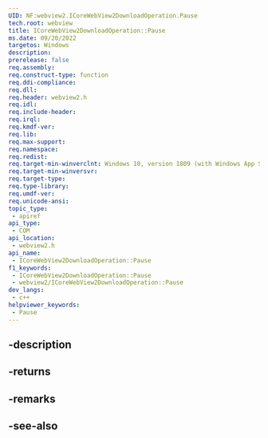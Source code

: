 ```yaml
---
UID: NF:webview2.ICoreWebView2DownloadOperation.Pause
tech.root: webview
title: ICoreWebView2DownloadOperation::Pause
ms.date: 09/20/2022
targetos: Windows
description: 
prerelease: false
req.assembly: 
req.construct-type: function
req.ddi-compliance: 
req.dll: 
req.header: webview2.h
req.idl: 
req.include-header: 
req.irql: 
req.kmdf-ver: 
req.lib: 
req.max-support: 
req.namespace: 
req.redist: 
req.target-min-winverclnt: Windows 10, version 1809 (with Windows App SDK 1.1 or later)
req.target-min-winversvr: 
req.target-type: 
req.type-library: 
req.umdf-ver: 
req.unicode-ansi: 
topic_type:
 - apiref
api_type:
 - COM
api_location:
 - webview2.h
api_name:
 - ICoreWebView2DownloadOperation::Pause
f1_keywords:
 - ICoreWebView2DownloadOperation::Pause
 - webview2/ICoreWebView2DownloadOperation::Pause
dev_langs:
 - c++
helpviewer_keywords:
 - Pause
---
```


## -description

## -returns

## -remarks

## -see-also

